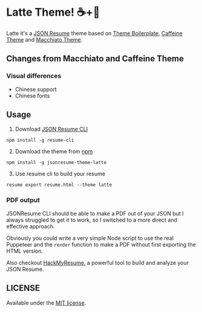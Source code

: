 # Latte Theme! ☕️+🥛

Latte it's a [JSON Resume](https://jsonresume.org/) theme based on [Theme Boilerplate](https://github.com/jsonresume/jsonresume-theme-boilerplate), [Caffeine Theme](https://github.com/kelyvin/jsonresume-theme-caffeine) and [Macchiato Theme](https://github.com/biosan/jsonresume-theme-macchiato).

## Changes from Macchiato and Caffeine Theme

### Visual differences

- Chinese support
- Chinese fonts

## Usage

1. Download [JSON Resume CLI](https://jsonresume.org/)

```
npm install -g resume-cli
```

2. Download the theme from [npm](https://www.npmjs.com/)

```
npm install -g jsonresume-theme-latte
```

3. Use resume cli to build your resume

```
resume export resume.html --theme latte
```

### PDF output

JSONResume CLI should be able to make a PDF out of your JSON but I always struggled to get it to work,
so I switched to a more direct and effective approach.

Obviously you could write a very simple Node script to use the real Puppeteer and the `render` function to make a PDF without first exporting the HTML version.

Also checkout [HackMyResume](https://github.com/hacksalot/HackMyResume), a powerful tool to build and analyze your JSON Resume.

## LICENSE

Available under the [MIT license](LICENSE).

